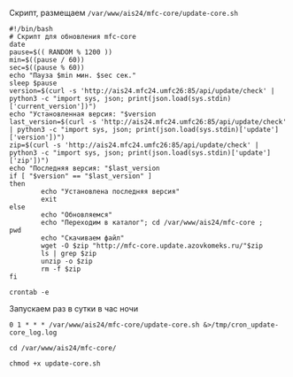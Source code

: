 Скрипт, размещаем `/var/www/ais24/mfc-core/update-core.sh`

```
#!/bin/bash
# Скрипт для обновления mfc-core
date
pause=$(( RANDOM % 1200 ))
min=$((pause / 60))
sec=$((pause % 60))
echo "Пауза $min мин. $sec сек."
sleep $pause
version=$(curl -s 'http://ais24.mfc24.umfc26:85/api/update/check' | python3 -c "import sys, json; print(json.load(sys.stdin)['current_version'])")
echo "Установленная версия: "$version
last_version=$(curl -s 'http://ais24.mfc24.umfc26:85/api/update/check' | python3 -c "import sys, json; print(json.load(sys.stdin)['update']['version'])")
zip=$(curl -s 'http://ais24.mfc24.umfc26:85/api/update/check' | python3 -c "import sys, json; print(json.load(sys.stdin)['update']['zip'])")
echo "Последняя версия: "$last_version
if [ "$version" == "$last_version" ]
then
        echo "Установлена последняя версия"
        exit
else
        echo "Обновляемся"
        echo "Переходим в каталог"; cd /var/www/ais24/mfc-core ;        pwd
        echo "Скачиваем файл"
        wget -O $zip "http://mfc-core.update.azovkomeks.ru/"$zip
        ls | grep $zip
        unzip -o $zip
        rm -f $zip
fi

```

`crontab -e`

Запускаем раз в сутки в час ночи

`0 1 * * * /var/www/ais24/mfc-core/update-core.sh &>/tmp/cron_update-core_log.log`

`cd /var/www/ais24/mfc-core/`

`chmod +x update-core.sh`